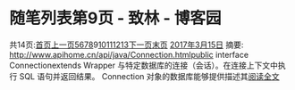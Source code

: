 
# 随笔列表第9页 - 致林 - 博客园






共14页:[首页](https://www.cnblogs.com/bincoding/default.html?page=1)[上一页](https://www.cnblogs.com/bincoding/default.html?page=8)[5](https://www.cnblogs.com/bincoding/default.html?page=5)[6](https://www.cnblogs.com/bincoding/default.html?page=6)[7](https://www.cnblogs.com/bincoding/default.html?page=7)[8](https://www.cnblogs.com/bincoding/default.html?page=8)9[10](https://www.cnblogs.com/bincoding/default.html?page=10)[11](https://www.cnblogs.com/bincoding/default.html?page=11)[12](https://www.cnblogs.com/bincoding/default.html?page=12)[13](https://www.cnblogs.com/bincoding/default.html?page=13)[下一页](https://www.cnblogs.com/bincoding/default.html?page=10)[末页](https://www.cnblogs.com/bincoding/default.html?page=14)
[2017年3月15日](https://www.cnblogs.com/bincoding/archive/2017/03/15.html)
摘要: http://www.apihome.cn/api/java/Connection.htmlpublic interface Connectionextends Wrapper 与特定数据库的连接（会话）。在连接上下文中执行 SQL 语句并返回结果。 Connection 对象的数据库能够提供描述其[阅读全文](https://www.cnblogs.com/bincoding/p/6554954.html)

